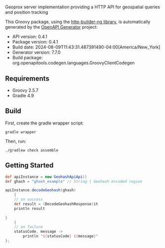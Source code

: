 # 

Geoprox server implementation providing a HTTP API for geospatial queries and position tracking

This Groovy package, using the [http-builder-ng library](https://http-builder-ng.github.io/http-builder-ng/), is automatically generated by the [OpenAPI Generator](https://openapi-generator.tech) project:

- API version: 0.4.1
- Package version: 0.4.1
- Build date: 2024-08-09T11:43:31.487391490-04:00[America/New_York]
- Generator version: 7.7.0
- Build package: org.openapitools.codegen.languages.GroovyClientCodegen

## Requirements

* Groovy 2.5.7
* Gradle 4.9

## Build

First, create the gradle wrapper script:

```
gradle wrapper
```

Then, run:

```
./gradlew check assemble
```

## Getting Started


```groovy
def apiInstance = new GeohashApiApi()
def ghash = "ghash_example" // String | Geohash encoded region

apiInstance.decodeGeohash(ghash)
    {
    // on success
    def result = (DecodeGeohashResponse)it
    println result
    
}
    {
    // on failure
    statusCode, message ->
        println "${statusCode} ${message}"
};
```


